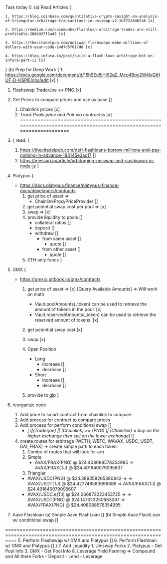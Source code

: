 Task today
0. 
(a) Read Articles {
    
    1. https://blog.coinbase.com/quantitative-crypto-insight-an-analysis-of-triangular-arbitrage-transactions-in-uniswap-v2-1b572284bfa8 [x]

    2. https://medium.com/coinmonks/flashloan-arbitrage-trades-are-still-profitable-28db937f1a43 [x]

    3. https://thecitadelpub.com/uniswap-flashswaps-make-millions-of-dollars-with-your-code-14d7d5f017dd [x]

    4. https://blog.infura.io/post/build-a-flash-loan-arbitrage-bot-on-infura-part-ii [x]
}
(b) Prep for Deep Work {
        1. https://docs.google.com/document/d/15h9Eu5jHl92qZ_Mcu4Bpy2W4lxQjHUF-D-HSPlEIqhs/edit [x]
}
1. Flashswap TraderJoe <-> PNG [x]

2. Get Prices to compare prices and use as base []
    1. Chainlink prices [x]
    2. *Track Pools price and Pair via contractss* [x]
===================================================================================================================
0. {
    read: {
    1. https://thecitadelpub.com/defi-flashloans-borrow-millions-and-pay-nothing-in-advance-183145e3ac17 []
    2. https://messari.io/article/arbitraging-uniswap-and-sushiswap-in-node-js
    }


1. Platypus {
    - https://docs.platypus.finance/platypus-finance-docs/developers/contracts
        1. get price of asset => 
            - ChainlinkProxyPriceProvider []
        2. get potential swap cost per pool => [x]
        3. swap => [x]
        4. provide liquidity to pools []
            - collateral ratios []
            - deposit []
            - withdraw []
                - from same asset []
                   - quote []
                - from other asset []
                    - quote []
        5. ETH only funcs
    }

2. GMX {
    - https://gmxio.gitbook.io/gmx/contracts
        1. get price of asset => [x]
            [Query Available Amounts] => Will work on math
            - Vault.poolAmounts(_token) can be used to retrieve the amount of tokens in the pool. [x]
            - Vault.reservedAmounts(_token) can be used to retrieve the reserved amount of tokens. [x]
        2. get potential swap cost [x]
        3. swap [x]
        4. Open Position
            - Long
                - increase []
                - decrease []
            - Short
                - increase []
                - decrease []

        5. provide to glp
    }

3. reorganize code
    1. Add price to smart contract from chainlink to compare
    2. Add process for contract to compare prices
    3. Add process for perform conditional swap []
        - *[ if(Traderjoe) || (Chainlink) >= (PNG) || (Chainlink) = buy on the higher exchange then sell on the lower exchange]* []
    4. create routes for arbitrage [WETH, WBTC, WAVAX, USDC, USDT, DAI, FRAX] -> create simple path to each token
        1. Combo of routes that will look for arb
        2. Simple
            - AVAX/FRAX(PNG) @ $24.408088578354995 => AVAX/FRAX(TJ) @ $24.491640079095607
        3. Trianglar
        - AVAX/USDC(PNG) @ $24.389358265380842 => => AVAX/USDT(TJ) @ $24.427749583696688 => AVAX/FRAX(TJ) @ $24.491640079095607 
        - AVAX/USDC.e(TJ) @ $24.066872223453725 => => AVAX/USDT(PNG) @ $24.147323250983067 => AVAX/FRAX(PNG) @ $24.408088578354995

4. Aave Flashloan
    (a) Simple Aave FlashLoan []
    (b) Simple Aave FlashLoan w/ conditional swap []

================================================================================================================
5. Perform Flashswap w/ GMX and Platypus []
6. Perform Flashloan w/ GMX and Platypus []
}
7. Add Liquidity
    1. Uniswap Forks
    2. Platypus
        - Get Pool Info
    3. GMX
        - Get Pool Info
8. Leverage Yield Farming => Compound and All there Forks
    - Deposit
    - Lend 
    - Leverage
